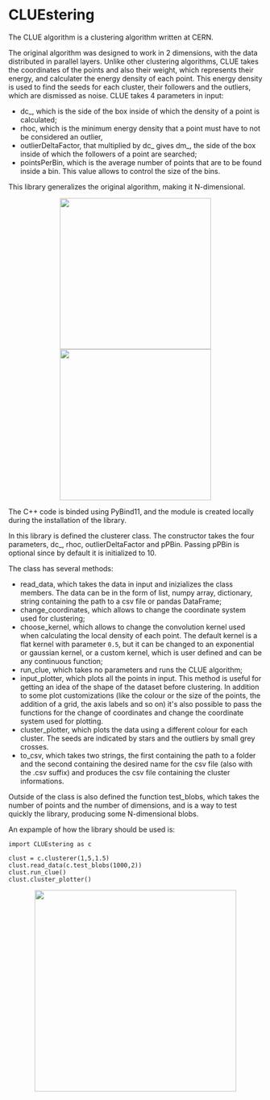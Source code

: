 # CLUEstering 
The CLUE algorithm is a clustering algorithm written at CERN.

The original algorithm was designed to work in 2 dimensions, with the data distributed in parallel layers.
Unlike other clustering algorithms, CLUE takes the coordinates of the points and also their weight, which represents their energy, and calculater the energy density of each point.
This energy density is used to find the seeds for each cluster, their followers and the outliers, which are dismissed as noise.
CLUE takes 4 parameters in input: 
* dc_, which is the side of the box inside of which the density of a point is calculated;
* rhoc, which is the minimum energy density that a point must have to not be considered an outlier,
* outlierDeltaFactor, that multiplied by dc_ gives dm_, the side of the box inside of which the followers of a point are searched;
* pointsPerBin, which is the average number of points that are to be found inside a bin. This value allows to control the size of the bins.

This library generalizes the original algorithm, making it N-dimensional.

<p align="center">
    <img src="./images/plot2d.png" width="300" height="300"> <img src="./images/plot3d.png" width="300" height="300">
</p>

The C++ code is binded using PyBind11, and the module is created locally during the installation of the library.

In this library is defined the clusterer class. The constructor takes the four parameters, dc_, rhoc, outlierDeltaFactor and pPBin. Passing pPBin is optional since by default it is initialized to 10.

The class has several methods:
* read_data, which takes the data in input and inizializes the class members. The data can be in the form of list, numpy array, dictionary, string containing the path to a csv file or pandas DataFrame;
* change_coordinates, which allows to change the coordinate system used for clustering;
* choose_kernel, which allows to change the convolution kernel used when calculating the local density of each point. The default kernel is a flat kernel with parameter `0.5`, but it can be changed to an exponential or gaussian kernel, or a custom kernel, which is user defined and can be any continuous function;
* run_clue, which takes no parameters and runs the CLUE algorithm;
* input_plotter, which plots all the points in input. This method is useful for getting an idea of the shape of the dataset before clustering. In addition to some plot customizations (like the colour or the size of the points, the addition of a grid, the axis labels and so on) it's also possible to pass the functions for the change of coordinates and change the coordinate system used for plotting.
* cluster_plotter, which plots the data using a different colour for each cluster. The seeds are indicated by stars and the outliers by small grey crosses.
* to_csv, which takes two strings, the first containing the path to a folder and the second containing the desired name for the csv file (also with the .csv suffix) and produces the csv file containing the cluster informations.

Outside of the class is also defined the function test_blobs, which takes the number of points and the number of dimensions, and is a way to test quickly the library, producing some N-dimensional blobs.

An expample of how the library should be used is:
```
import CLUEstering as c

clust = c.clusterer(1,5,1.5)
clust.read_data(c.test_blobs(1000,2))
clust.run_clue()
clust.cluster_plotter()
```
<p align="center">
    <img src="./images/blobwithnoise.png" width="400" height="400"> 
</p>
